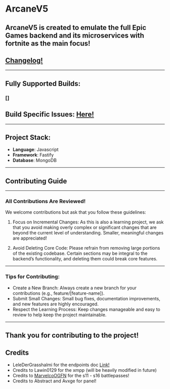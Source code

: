 # ArcaneV5
ArcaneV5 is created to emulate the full Epic Games backend and its microservices with fortnite as the main focus!
---
## [Changelog!](https://github.com/endlessalpacaYT/Arcane-Backend-V5/blob/main/changelog.md)
---
## Fully Supported Builds:
### []
## Build Specific Issues: [Here!](https://github.com/endlessalpacaYT/Arcane-Backend-V5/blob/main/BuildSpecificIssues.md)
---
## Project Stack:
- **Language**: Javascript
- **Framework**: Fastify
- **Database**: MongoDB
---
## Contributing Guide
---
### All Contributions Are Reviewed!  
We welcome contributions but ask that you follow these guidelines:

1. Focus on Incremental Changes: As this is also a learning project, we ask that you avoid making overly complex or significant changes that are beyond the current level of understanding. Smaller, meaningful changes are appreciated!

2. Avoid Deleting Core Code: Please refrain from removing large portions of the existing codebase. Certain sections may be integral to the backend’s functionality, and deleting them could break core features.
---
### Tips for Contributing:  
- Create a New Branch: Always create a new branch for your contributions (e.g., feature/[feature-name]).  
- Submit Small Changes: Small bug fixes, documentation improvements, and new features are highly encouraged.  
- Respect the Learning Process: Keep changes manageable and easy to review to help keep the project maintainable.
---
Thank you for contributing to the project!
---
## Credits
- LeleDerGrasshalmi for the endpoints doc [Link!](https://github.com/LeleDerGrasshalmi/FortniteEndpointsDocumentation)
- Credits to Lawin0129 for the xmpp (will be heavily modified in future)
- Credits to [MarvelcoOGFN](https://github.com/MarvelcoOGFN) for the s11 - s16 battlepasses!
- Credits to Abstract and Avxge for panel!
